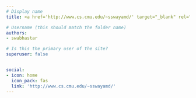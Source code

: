 ```yaml
---
# Display name
title: <a href='http://www.cs.cmu.edu/~sswayamd/' target="_blank" rel="noopener noreferrer">Swabha Swayamdipta</a>*

# Username (this should match the folder name)
authors:
- swabhastar

# Is this the primary user of the site?
superuser: false


social:
- icon: home
  icon_pack: fas
  link: 'http://www.cs.cmu.edu/~sswayamd/'
---
```

